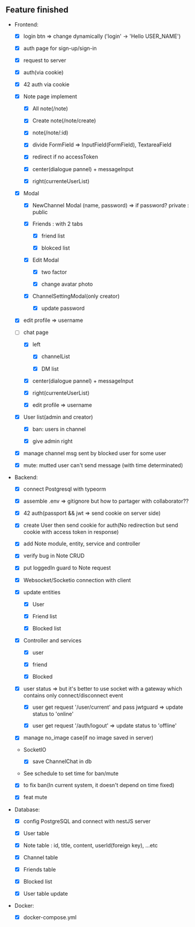 ## Feature finished

- Frontend:

  - [x] login btn => change dynamically ('login' -> 'Hello USER_NAME')

  - [x] auth page for sign-up/sign-in

  - [x] request to server

  - [x] auth(via cookie)

  - [x] 42 auth via cookie

  - [x] Note page implement

    - [x] All note(/note)

    - [x] Create note(/note/create)

    - [x] note(/note/:id)

    - [x] divide FormField => InputField(FormField), TextareaField

    - [x] redirect if no accessToken

    - [x] center(dialogue pannel) + messageInput

    - [x] right(currenteUserList)

  - [x] Modal

    - [x] NewChannel Modal (name, password) => if password? private : public

    - [x] Friends : with 2 tabs

      - [x] friend list

      - [x] blokced list

    - [x] Edit Modal

      - [x] two factor

      - [x] change avatar photo

    - [x] ChannelSettingModal(only creator)

      - [x] update password

  - [x] edit profile => username

  - [ ] chat page

    - [x] left

      - [x] channelList

      - [x] DM list

    - [x] center(dialogue pannel) + messageInput

    - [x] right(currenteUserList)

    - [x] edit profile => username

  - [x] User list(admin and creator)

    - [x] ban: users in channel

    - [x] give admin right

  - [x] manage channel msg sent by blocked user for some user

  - [x] mute: mutted user can't send message (with time determinated)

- Backend:

  - [x] connect Postgresql with typeorm

  - [x] assemble .env => gitignore but how to partager with collaborator??

  - [x] 42 auth(passport && jwt => send cookie on server side)

  - [x] create User then send cookie for auth(No redirection but send cookie with access token in response)

  - [x] add Note module, entity, service and controller

  - [x] verify bug in Note CRUD

  - [x] put loggedIn guard to Note request

  - [x] Websocket/Socketio connection with client

  - [x] update entities

    - [x] User

    - [x] Friend list

    - [x] Blocked list

  - [x] Controller and services

    - [x] user

    - [x] friend

    - [x] Blocked

  - [x] user status => but it's better to use socket with a gateway which contains only connect/disconnect event

    - [x] user get request '/user/current' and pass jwtguard => update status to 'online'

    - [x] user get request '/auth/logout' => update status to 'offline'

  - [x] manage no_image case(if no image saved in server)

  - SocketIO

    - [x] save ChannelChat in db

  - See schedule to set time for ban/mute

  - [x] to fix ban(In current system, it doesn't depend on time fixed)

  - [x] feat mute

- Database:

  - [x] config PostgreSQL and connect with nestJS server

  - [x] User table

  - [x] Note table : id, title, content, userId(foreign key), ...etc

  - [x] Channel table

  - [x] Friends table

  - [x] Blocked list

  - [x] User table update

- Docker:

  - [x] docker-compose.yml
